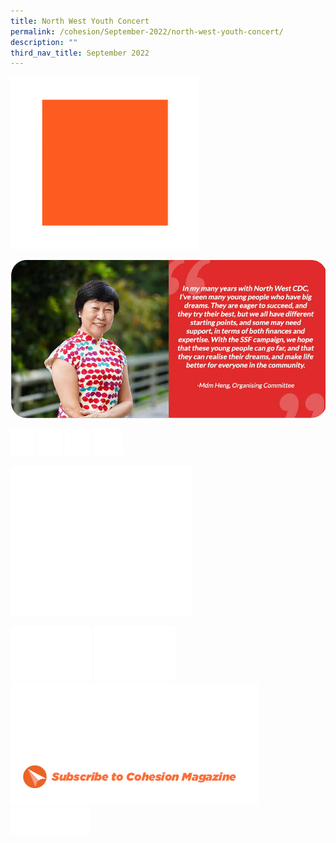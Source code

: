 ```yaml
---
title: North West Youth Concert
permalink: /cohesion/September-2022/north-west-youth-concert/
description: ""
third_nav_title: September 2022
---
```

![](/images/Cohesion/Sept%202022/cohesion_logo.gif)

![](/images/Cohesion/Sept%202022/concert_10.jpg)

![](/images/Cohesion/Sept%202022/fb.png)
![](/images/Cohesion/Sept%202022/ig.png)
![](/images/Cohesion/Sept%202022/tg.png)
![](/images/Cohesion/Sept%202022/yt.png)

![](/images/Cohesion/Sept%202022/megaphone.png)

![](/images/Cohesion/Sept%202022/quote_1.png)
![](/images/Cohesion/Sept%202022/quote_2.png)
![](/images/Cohesion/Sept%202022/subscribe-cta.png)
![](/images/Cohesion/Sept%202022/follow-us.png)